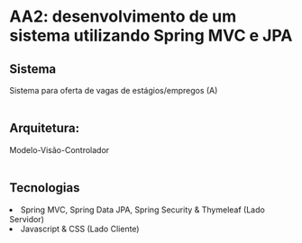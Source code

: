 # AA2: desenvolvimento de um sistema utilizando Spring MVC e JPA

<h2> Sistema </h2>
Sistema para oferta de vagas de estágios/empregos (A)<br /><br />

<h2> Arquitetura: </h2>
Modelo-Visão-Controlador<br /><br />

<h2> Tecnologias </h2>
<li>Spring MVC, Spring Data JPA, Spring Security & Thymeleaf (Lado Servidor)</li>
<li>Javascript & CSS (Lado Cliente)</li><br />